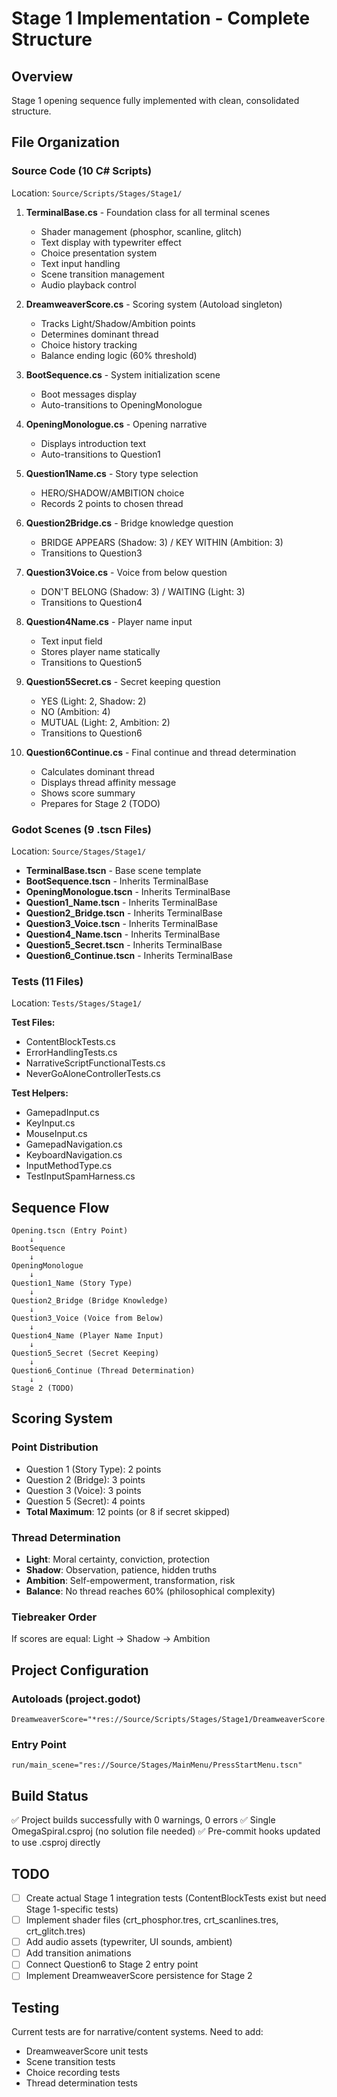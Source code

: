 # Stage 1 Implementation - Complete Structure

## Overview

Stage 1 opening sequence fully implemented with clean, consolidated structure.

## File Organization

### Source Code (10 C# Scripts)

Location: `Source/Scripts/Stages/Stage1/`

1. **TerminalBase.cs** - Foundation class for all terminal scenes
   - Shader management (phosphor, scanline, glitch)
   - Text display with typewriter effect
   - Choice presentation system
   - Text input handling
   - Scene transition management
   - Audio playback control

2. **DreamweaverScore.cs** - Scoring system (Autoload singleton)
   - Tracks Light/Shadow/Ambition points
   - Determines dominant thread
   - Choice history tracking
   - Balance ending logic (60% threshold)

3. **BootSequence.cs** - System initialization scene
   - Boot messages display
   - Auto-transitions to OpeningMonologue

4. **OpeningMonologue.cs** - Opening narrative
   - Displays introduction text
   - Auto-transitions to Question1

5. **Question1Name.cs** - Story type selection
   - HERO/SHADOW/AMBITION choice
   - Records 2 points to chosen thread

6. **Question2Bridge.cs** - Bridge knowledge question
   - BRIDGE APPEARS (Shadow: 3) / KEY WITHIN (Ambition: 3)
   - Transitions to Question3

7. **Question3Voice.cs** - Voice from below question
   - DON'T BELONG (Shadow: 3) / WAITING (Light: 3)
   - Transitions to Question4

8. **Question4Name.cs** - Player name input
   - Text input field
   - Stores player name statically
   - Transitions to Question5

9. **Question5Secret.cs** - Secret keeping question
   - YES (Light: 2, Shadow: 2)
   - NO (Ambition: 4)
   - MUTUAL (Light: 2, Ambition: 2)
   - Transitions to Question6

10. **Question6Continue.cs** - Final continue and thread determination
    - Calculates dominant thread
    - Displays thread affinity message
    - Shows score summary
    - Prepares for Stage 2 (TODO)

### Godot Scenes (9 .tscn Files)

Location: `Source/Stages/Stage1/`

- **TerminalBase.tscn** - Base scene template
- **BootSequence.tscn** - Inherits TerminalBase
- **OpeningMonologue.tscn** - Inherits TerminalBase
- **Question1_Name.tscn** - Inherits TerminalBase
- **Question2_Bridge.tscn** - Inherits TerminalBase
- **Question3_Voice.tscn** - Inherits TerminalBase
- **Question4_Name.tscn** - Inherits TerminalBase
- **Question5_Secret.tscn** - Inherits TerminalBase
- **Question6_Continue.tscn** - Inherits TerminalBase

### Tests (11 Files)

Location: `Tests/Stages/Stage1/`

**Test Files:**

- ContentBlockTests.cs
- ErrorHandlingTests.cs
- NarrativeScriptFunctionalTests.cs
- NeverGoAloneControllerTests.cs

**Test Helpers:**

- GamepadInput.cs
- KeyInput.cs
- MouseInput.cs
- GamepadNavigation.cs
- KeyboardNavigation.cs
- InputMethodType.cs
- TestInputSpamHarness.cs

## Sequence Flow

```
Opening.tscn (Entry Point)
    ↓
BootSequence
    ↓
OpeningMonologue
    ↓
Question1_Name (Story Type)
    ↓
Question2_Bridge (Bridge Knowledge)
    ↓
Question3_Voice (Voice from Below)
    ↓
Question4_Name (Player Name Input)
    ↓
Question5_Secret (Secret Keeping)
    ↓
Question6_Continue (Thread Determination)
    ↓
Stage 2 (TODO)
```

## Scoring System

### Point Distribution

- Question 1 (Story Type): 2 points
- Question 2 (Bridge): 3 points
- Question 3 (Voice): 3 points
- Question 5 (Secret): 4 points
- **Total Maximum**: 12 points (or 8 if secret skipped)

### Thread Determination

- **Light**: Moral certainty, conviction, protection
- **Shadow**: Observation, patience, hidden truths
- **Ambition**: Self-empowerment, transformation, risk
- **Balance**: No thread reaches 60% (philosophical complexity)

### Tiebreaker Order

If scores are equal: Light → Shadow → Ambition

## Project Configuration

### Autoloads (project.godot)

```
DreamweaverScore="*res://Source/Scripts/Stages/Stage1/DreamweaverScore.cs"
```

### Entry Point

```
run/main_scene="res://Source/Stages/MainMenu/PressStartMenu.tscn"
```

## Build Status

✅ Project builds successfully with 0 warnings, 0 errors
✅ Single OmegaSpiral.csproj (no solution file needed)
✅ Pre-commit hooks updated to use .csproj directly

## TODO

- [ ] Create actual Stage 1 integration tests (ContentBlockTests exist but need Stage 1-specific tests)
- [ ] Implement shader files (crt_phosphor.tres, crt_scanlines.tres, crt_glitch.tres)
- [ ] Add audio assets (typewriter, UI sounds, ambient)
- [ ] Add transition animations
- [ ] Connect Question6 to Stage 2 entry point
- [ ] Implement DreamweaverScore persistence for Stage 2

## Testing

Current tests are for narrative/content systems. Need to add:

- DreamweaverScore unit tests
- Scene transition tests
- Choice recording tests
- Thread determination tests

